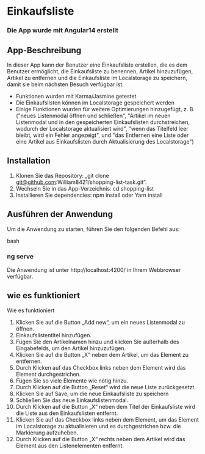 # Einkaufsliste

### Die App wurde mit Angular14 erstellt

## App-Beschreibung

In dieser App kann der Benutzer eine Einkaufsliste erstellen, die es dem Benutzer ermöglicht, die Einkaufsliste zu benennen, Artikel hinzuzufügen, Artikel zu entfernen und die Einkaufsliste im Localstorage zu speichern, damit sie beim nächsten Besuch verfügbar ist.

- Funktionen wurden mit Karma/Jasmine getestet
- Die Einkaufslisten können im Localstorage gespeichert werden
- Einige Funktionen wurden für weitere Optimierungen hinzugefügt, z. B. ("neues Listenmodal öffnen und schließen", "Artikel im neuen Listenmodal und in den gespeicherten Einkaufslisten durchstreichen, wodurch der Localstorage aktualisiert wird", "wenn das Titelfeld leer bleibt, wird ein Fehler angezeigt", und "das Entfernen eine Liste oder eine Artikel aus Einkaufslisten durch Aktualisierung des Localstorage")

## Installation

1. Klonen Sie das Repository: „git clone git@github.com:William8421/shopping-list-task.git“.
2. Wechseln Sie in das App-Verzeichnis: cd shopping-list
3. Installieren Sie dependencies: npm install oder Yarn install

## Ausführen der Anwendung

Um die Anwendung zu starten, führen Sie den folgenden Befehl aus:

bash

### ng serve

Die Anwendung ist unter http://localhost:4200/ in Ihrem Webbrowser verfügbar.

## wie es funktioniert

Wie es funktioniert

1. Klicken Sie auf die Button „Add new“, um ein neues Listenmodal zu öffnen.
2. Einkaufslistentitel hinzufügen.
3. Fügen Sie den Artikelnamen hinzu und klicken Sie außerhalb des Eingabefelds, um den Artikel hinzuzufügen.
4. Klicken Sie auf die Button „X“ neben dem Artikel, um das Element zu entfernen.
5. Durch Klicken auf das Checkbox links neben dem Element wird das Element durchgestrichen.
6. Fügen Sie so viele Elemente wie nötig hinzu.
7. Durch Klicken auf die Button „Reset“ wird die neue Liste zurückgesetzt.
8. Klicken Sie auf Save, um die neue Einkaufsliste zu speichern
9. Schließen Sie das neue Einkaufslistenmodal.
10. Durch Klicken auf die Button „X“ neben dem Titel der Einkaufsliste wird die Liste aus den Einkaufslisten entfernt.
11. Klicken Sie auf das Checkbox links neben dem Element, um das Element im Localstorage zu aktualisieren und es durchgestrichen bzw. die Markierung aufzuheben.
12. Durch Klicken auf die Button „X“ rechts neben dem Artikel wird das Element aus den Listenelementen entfernt.

